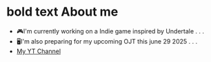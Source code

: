 # **bold text** About me

- 🎮I'm currently working on a Indie game inspired by Undertale . . .
- 🖥I'm also preparing for my upcoming OJT this june 29 2025 . . .
- [My YT Channel](https://www.youtube.com/watch?v=xvFZjo5PgG0) 
